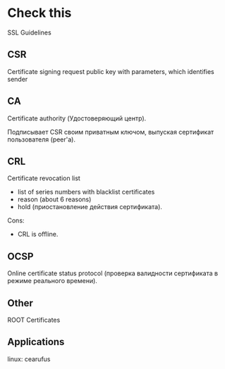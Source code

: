 Check this
==========
SSL Guidelines

CSR
---
Certificate signing request
public key with parameters, which identifies sender

CA
--
Certificate authority (Удостоверяющий центр).

Подписывает CSR своим приватным ключом, выпуская сертификат пользователя (peer'a).

CRL
---
Certificate revocation list

* list of series numbers with blacklist certificates
* reason (about 6 reasons)
* hold (приостановление действия сертификата).

Cons:
* CRL is offline.

OCSP
----
Online certificate status protocol (проверка валидности сертификата в режиме реального времени).

Other
-----
ROOT Certificates

Applications
------------
linux: cearufus

